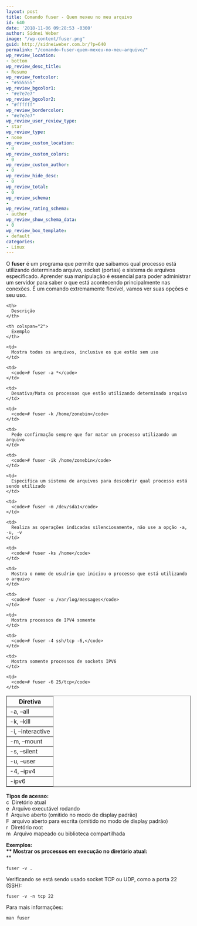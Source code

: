 ```yaml
---
layout: post
title: Comando fuser - Quem mexeu no meu arquivo
id: 640
date: '2018-11-06 09:28:53 -0300'
author: Sidnei Weber
image: "/wp-content/fuser.png"
guid: http://sidneiweber.com.br/?p=640
permalink: "/comando-fuser-quem-mexeu-no-meu-arquivo/"
wp_review_location:
- bottom
wp_review_desc_title:
- Resumo
wp_review_fontcolor:
- "#555555"
wp_review_bgcolor1:
- "#e7e7e7"
wp_review_bgcolor2:
- "#ffffff"
wp_review_bordercolor:
- "#e7e7e7"
wp_review_user_review_type:
- star
wp_review_type:
- none
wp_review_custom_location:
- 0
wp_review_custom_colors:
- 0
wp_review_custom_author:
- 0
wp_review_hide_desc:
- 0
wp_review_total:
- 0
wp_review_schema:
- 
wp_review_rating_schema:
- author
wp_review_show_schema_data:
- 0
wp_review_box_template:
- default
categories:
- Linux
---
```


O **fuser** é um programa que permite que saibamos qual processo está utilizando determinado arquivo, socket (portas) e sistema de arquivos especificado. Aprender sua manipulação é essencial para poder administrar um servidor para saber o que está acontecendo principalmente nas conexões. É um comando extremamente flexível, vamos ver suas opções e seu uso.

<table border="1" cellpadding="4" align="center">
  <tr>
    <th>
      Diretiva
    </th>

    <th>
      Descrição
    </th>

    <th colspan="2">
      Exemplo
    </th>
  </tr>

  <tr>
    <td>
      -a, &#8211;all
    </td>

    <td>
      Mostra todos os arquivos, inclusive os que estão sem uso
    </td>

    <td>
      <code># fuser -a *</code>
    </td>
  </tr>

  <tr>
    <td>
      -k, &#8211;kill
    </td>

    <td>
      Desativa/Mata os processos que estão utilizando determinado arquivo
    </td>

    <td>
      <code># fuser -k /home/zonebin</code>
    </td>
  </tr>

  <tr>
    <td>
      -i, &#8211;interactive
    </td>

    <td>
      Pede confirmação sempre que for matar um processo utilizando um arquivo
    </td>

    <td>
      <code># fuser -ik /home/zonebin</code>
    </td>
  </tr>

  <tr>
    <td>
      -m, &#8211;mount
    </td>

    <td>
      Especifica um sistema de arquivos para descobrir qual processo está sendo utilizado
    </td>

    <td>
      <code># fuser -m /dev/sda1</code>
    </td>
  </tr>

  <tr>
    <td>
      -s, &#8211;silent
    </td>

    <td>
      Realiza as operações indicadas silenciosamente, não use a opção -a, -u, -v
    </td>

    <td>
      <code># fuser -ks /home</code>
    </td>
  </tr>

  <tr>
    <td>
      -u, &#8211;user
    </td>

    <td>
      Mostra o nome de usuário que iniciou o processo que está utilizando o arquivo
    </td>

    <td>
      <code># fuser -u /var/log/messages</code>
    </td>
  </tr>

  <tr>
    <td>
      -4, &#8211;ipv4
    </td>

    <td>
      Mostra processos de IPV4 somente
    </td>

    <td>
      <code># fuser -4 ssh/tcp -6,</code>
    </td>
  </tr>

  <tr>
    <td>
      -ipv6
    </td>

    <td>
      Mostra somente processos de sockets IPV6
    </td>

    <td>
      <code># fuser -6 25/tcp</code>
    </td>
  </tr>
</table>

**Tipos de acesso:**  
c  Diretório atual  
e  Arquivo executável rodando  
f  Arquivo aberto (omitido no modo de display padrão)  
F  arquivo aberto para escrita (omitido no modo de display padrão)  
r  Diretório root  
m  Arquivo mapeado ou biblioteca compartilhada

**Exemplos:  
** Mostrar os processos em execução no diretório atual:**  
**

```shell
fuser -v .
```

Verificando se está sendo usado socket TCP ou UDP, como a porta 22 (SSH):

```shell
fuser -v -n tcp 22
```

Para mais informações:

```shell
man fuser
```
